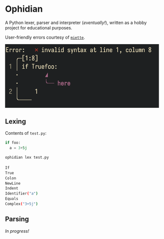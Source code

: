 # Ophidian

A Python lexer, parser and interpreter (_eventually!_), written as a hobby project for educational purposes.

User-friendly errors courtesy of [`miette`](https://crates.io/crates/miette).

![`miette` error](images/miette_error.png)

## Lexing

Contents of `test.py`:

```python
if foo:
  a = 3+5j
```

```sh
ophidian lex test.py

If
True
Colon
NewLine
Indent
Identifier("a")
Equals
Complex("3+5j")
```

## Parsing

_In progress!_
